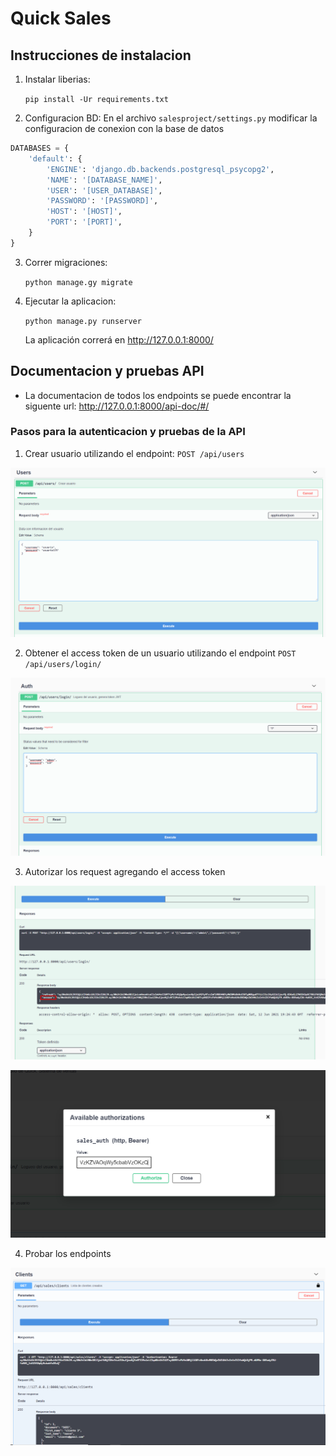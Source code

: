 # Quick Sales

## Instrucciones de instalacion

1. Instalar liberias:
   
    `pip install -Ur requirements.txt`


2. Configuracion BD: En el archivo `salesproject/settings.py` 
modificar la configuracion de conexion con la base de datos
   
```python
DATABASES = {
    'default': {
        'ENGINE': 'django.db.backends.postgresql_psycopg2',
        'NAME': '[DATABASE_NAME]',
        'USER': '[USER_DATABASE]',
        'PASSWORD': '[PASSWORD]',
        'HOST': '[HOST]',
        'PORT': '[PORT]',
    }
}
```
3. Correr migraciones:
   
    `python manage.gy migrate`
   

4. Ejecutar la aplicacion:
    
    `python manage.py runserver`
    
    La aplicación correrá en http://127.0.0.1:8000/


## Documentacion y pruebas API

- La documentacion de todos los endpoints se puede encontrar
la siguente url: http://127.0.0.1:8000/api-doc/#/
  
### Pasos para la autenticacion y pruebas de la API
  
   1. Crear usuario utilizando el endpoint: `POST /api/users`
   
   ![crear_usuario](static/img/create_user.png)

   2. Obtener el access token de un usuario utilizando el endpoint `POST /api/users/login/`
      
   ![login_user](static/img/login_user.png)

   3. Autorizar los request agregando el access token
   
   ![acces_toke](static/img/acces_token.png)
   
   ![authorizer](static/img/authorizer.png)
   
   4. Probar los endpoints

   ![client_list](static/img/client_list.png)

    
    
